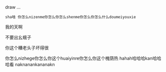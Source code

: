 draw ...

`sha啥 你怎么nizenme你怎么你怎么shenme你怎么你怎么什么doumeiyouxie`


我的天啊

不要出幺蛾子


你这个糟老头子坏得很


你怎么nizhege你怎么你这个huaiyinre你怎么你这个槐荫热 hahah哈哈哈kan哈哈哈看 naknanankananakn